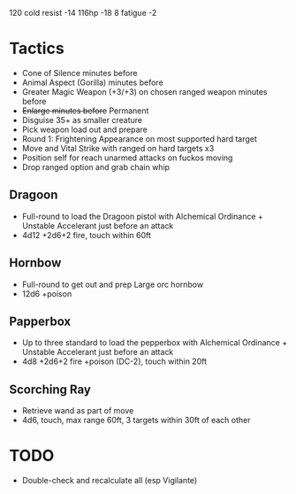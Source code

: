 120 cold resist     -14
116hp               -18
8 fatigue           -2


# Tactics
- Cone of Silence minutes before
- Animal Aspect (Gorilla) minutes before
- Greater Magic Weapon (+3/+3) on chosen ranged weapon minutes before
- ~~Enlarge minutes before~~ Permanent
- Disguise 35+ as smaller creature
- Pick weapon load out and prepare
- Round 1: Frightening Appearance on most supported hard target
- Move and Vital Strike with ranged on hard targets x3
- Position self for reach unarmed attacks on fuckos moving
- Drop ranged option and grab chain whip

## Dragoon
- Full-round to load the Dragoon pistol with Alchemical Ordinance + Unstable Accelerant just before an attack
- 4d12 +2d6+2 fire, touch within 60ft

## Hornbow
- Full-round to get out and prep Large orc hornbow
- 12d6 +poison

## Papperbox
- Up to three standard to load the pepperbox with Alchemical Ordinance + Unstable Accelerant just before an attack
- 4d8 +2d6+2 fire +poison (DC-2), touch within 20ft

## Scorching Ray
- Retrieve wand as part of move
- 4d6, touch, max range 60ft, 3 targets within 30ft of each other


# TODO
- Double-check and recalculate all (esp Vigilante)
